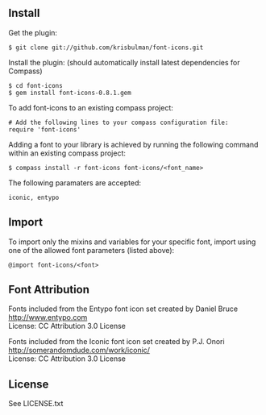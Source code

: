 ## Install

Get the plugin: 

    $ git clone git://github.com/krisbulman/font-icons.git

Install the plugin: (should automatically install latest dependencies for Compass)

    $ cd font-icons
    $ gem install font-icons-0.8.1.gem

To add font-icons to an existing compass project:

    # Add the following lines to your compass configuration file:
    require 'font-icons'
    
Adding a font to your library is achieved by running the following command within an existing compass project:

    $ compass install -r font-icons font-icons/<font_name>

The following <font> paramaters are accepted:

    iconic, entypo

## Import

To import only the mixins and variables for your specific font, import using one of the allowed font parameters (listed above):

    @import font-icons/<font>

## Font Attribution

   Fonts included from the Entypo font icon set created by Daniel Bruce  
   http://www.entypo.com  
   License: CC Attribution 3.0 License  

   Fonts included from the Iconic font icon set created by P.J. Onori  
   http://somerandomdude.com/work/iconic/  
   License: CC Attribution 3.0 License  

## License

   See LICENSE.txt